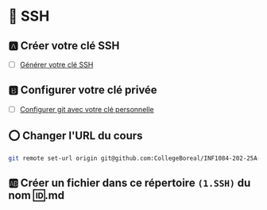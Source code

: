 # :key: SSH


## :a: Créer votre clé SSH

- [ ] [Générer votre clé SSH](https://docs.github.com/en/authentication/connecting-to-github-with-ssh/generating-a-new-ssh-key-and-adding-it-to-the-ssh-agent#generating-a-new-ssh-key)

## :b: Configurer votre clé privée

- [ ] [Configurer git avec votre clé personnelle](https://github.com/CollegeBoreal/Tutoriels/tree/main/0.GIT#secret-configurer-git-clé-personnelle-documentation)

## :o: Changer l'URL du cours

```sh
git remote set-url origin git@github.com:CollegeBoreal/INF1084-202-25A-03.git  
```

## :ab: Créer un fichier dans ce répertoire `(1.SSH)` du nom :id:.md
